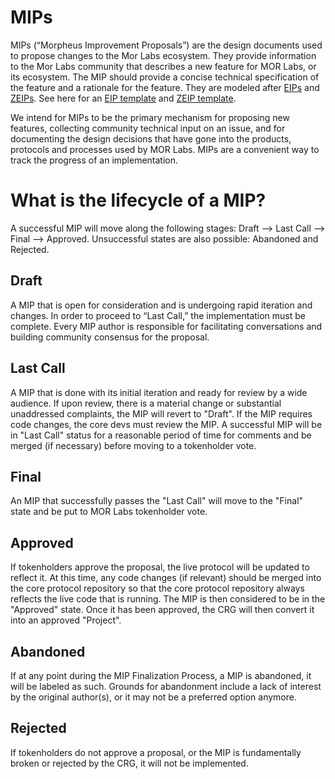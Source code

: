 # MIPs
  
MIPs (“Morpheus Improvement Proposals”) are the design documents used to propose changes to the Mor Labs ecosystem. 
They provide information to the Mor Labs community that describes a new feature for MOR Labs, or its ecosystem. 
The MIP should provide a concise technical specification of the feature and a rationale for the feature. 
They are modeled after [EIPs](https://eips.ethereum.org/) and [ZEIPs](https://blog.0xproject.com/0x-protocol-governance-voting-walkthrough-and-faq-3becfd57a370). 
See here for an [EIP template](https://github.com/ethereum/EIPs/blob/master/eip-template.md) and [ZEIP template](https://github.com/0xProject/ZEIPs/blob/master/ISSUE_TEMPLATE.md). 

We intend for MIPs to be the primary mechanism for proposing new features, collecting community technical input on an issue, and for documenting the design decisions that have gone into the products, protocols and processes used by MOR Labs.
MIPs are a convenient way to track the progress of an implementation. 

# What is the lifecycle of a MIP? 

A successful MIP will move along the following stages: Draft ⟶ Last Call ⟶ Final ⟶ Approved.
Unsuccessful states are also possible: Abandoned and Rejected.

## Draft
A MIP that is open for consideration and is undergoing rapid iteration and changes. 
In order to proceed to “Last Call,” the implementation must be complete. 
Every MIP author is responsible for facilitating conversations and building community consensus for the proposal.

## Last Call
A MIP that is done with its initial iteration and ready for review by a wide audience. 
If upon review, there is a material change or substantial unaddressed complaints, the MIP will revert to "Draft". 
If the MIP requires code changes, the core devs must review the MIP. 
A successful MIP will be in "Last Call" status for a reasonable period of time for comments and be merged (if necessary) before moving to a tokenholder vote. 

## Final
An MIP that successfully passes the "Last Call" will move to the "Final" state and be put to MOR Labs tokenholder vote. 

## Approved
If tokenholders approve the proposal, the live protocol will be updated to reflect it. 
At this time, any code changes (if relevant) should be merged into the core protocol repository so that the core protocol repository always reflects the live code that is running.
The MIP is then considered to be in the "Approved" state. Once it has been approved, the CRG will then convert it into an approved "Project". 

## Abandoned
If at any point during the MIP Finalization Process, a MIP is abandoned, it will be labeled as such. 
Grounds for abandonment include a lack of interest by the original author(s), or it may not be a preferred option anymore.

## Rejected
If tokenholders do not approve a proposal, or the MIP is fundamentally broken or rejected by the CRG, it will not be implemented. 
